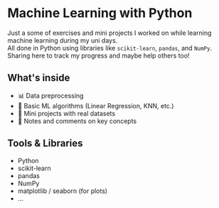 # Machine Learning with Python

Just a some of exercises and mini projects I worked on while learning machine learning during my uni days.  
All done in Python using libraries like `scikit-learn`, `pandas`, and `NumPy`.  
Sharing here to track my progress and maybe help others too!

## What's inside

- 📊 Data preprocessing
- 🤖 Basic ML algorithms (Linear Regression, KNN, etc.)
- 🧪 Mini projects with real datasets
- 📝 Notes and comments on key concepts

## Tools & Libraries

- Python
- scikit-learn
- pandas
- NumPy
- matplotlib / seaborn (for plots)
- ...

